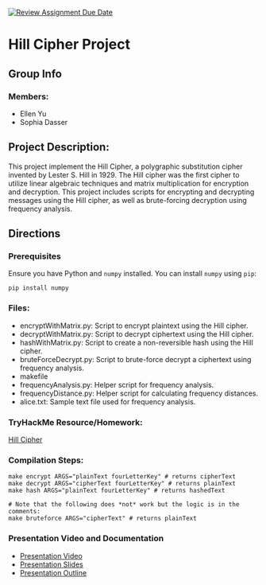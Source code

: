 [![Review Assignment Due Date](https://classroom.github.com/assets/deadline-readme-button-24ddc0f5d75046c5622901739e7c5dd533143b0c8e959d652212380cedb1ea36.svg)](https://classroom.github.com/a/ecp4su41)
# Hill Cipher Project

## Group Info
### Members:
- Ellen Yu
- Sophia Dasser

## Project Description:

This project implement the Hill Cipher, a polygraphic substitution cipher invented by Lester S. Hill in 1929. The Hill cipher was the first cipher to utilize linear algebraic techniques and matrix multiplication for encryption and decryption. This project includes scripts for encrypting and decrypting messages using the Hill cipher, as well as brute-forcing decryption using frequency analysis.


## Directions

### Prerequisites
Ensure you have Python and `numpy` installed. You can install `numpy` using `pip`:

```
pip install numpy
```

### Files:
* encryptWithMatrix.py: Script to encrypt plaintext using the Hill cipher.
* decryptWithMatrix.py: Script to decrypt ciphertext using the Hill cipher.
* hashWithMatrix.py: Script to create a non-reversible hash using the Hill cipher.
* bruteForceDecrypt.py: Script to brute-force decrypt a ciphertext using frequency analysis.
* makefile
* frequencyAnalysis.py: Helper script for frequency analysis.
* frequencyDistance.py: Helper script for calculating frequency distances.
* alice.txt: Sample text file used for frequency analysis.

### TryHackMe Resource/Homework:
[Hill Cipher](https://tryhackme.com/jr/hillcipher) 

### Compilation Steps:

```
make encrypt ARGS="plainText fourLetterKey" # returns cipherText
make decrypt ARGS="cipherText fourLetterKey" # returns plainText
make hash ARGS="plainText fourLetterKey" # returns hashedText

# Note that the following does *not* work but the logic is in the comments:
make bruteforce ARGS="cipherText" # returns plainText 

```

### Presentation Video and Documentation
* [Presentation Video](https://drive.google.com/file/d/1kgzxYNpgXoJ-2LqFcTdFVjyUKX31qEJk/view?usp=sharing)
* [Presentation Slides](https://drive.google.com/file/d/1zyEIDTR-1Yvs42OJqPmAcmtStb4c8B05/view?usp=sharing)
* [Presentation Outline](https://drive.google.com/file/d/1Zs2RpToGa_eoJB-ugvRAU3V7CHzgLuqx/view?usp=sharing)

